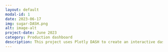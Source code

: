 ```yaml
---
layout: default
modal-id: 1
date: 2023-06-17
img: sugar-DASH.png
alt: image-alt
project-date: June 2023
category: Production dashboard
description: This project uses Plotly DASH to create an interactive dashboard to view sugar consumption by region according to USDA data.
---
```

